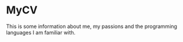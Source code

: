 # MyCV
This is some information about me, my passions and the programming languages I am familiar with.
